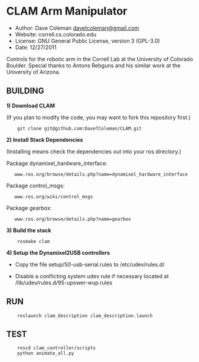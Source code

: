 CLAM Arm Manipulator
==========
* Author: Dave Coleman <davetcoleman@gmail.com>
* Website: correll.cs.colorado.edu
* License: GNU General Public License, version 3 (GPL-3.0)
* Date: 12/27/2011

Controls for the robotic arm in the Correll Lab at the University of Colorado Boulder. Special thanks to Antons Rebguns and his similar work at the University of Arizona.


BUILDING
---------

**1) Download CLAM**

   (If you plan to modify the code, you may want to fork this repository first.)

		git clone git@github.com:DaveTColeman/CLAM.git

**2) Install Stack Dependencies**

   (Installing means check the dependencies out into your ros directory.)

   Package dynamixel_hardware_interface:

   	   www.ros.org/browse/details.php?name=dynamixel_hardware_interface

   Package control_msgs: 

   	   www.ros.org/wiki/control_msgs

   Package gearbox:

   	   www.ros.org/browse/details.php?name=gearbox

**3) Build the stack**

		rosmake clam

**4) Setup the Dynamixel2USB controllers**

   - Copy the file setup/50-usb-serial.rules to /etc/udev/rules.d/

   - Disable a conflicting system udev rule if necessary located at /lib/udev/rules.d/95-upower-wup.rules 


RUN
---------
		roslaunch clam_description clam_description.launch


TEST
---------
		roscd clam_controller/scripts
		python animate_all.py